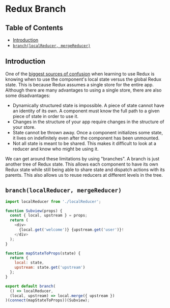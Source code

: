 # Redux Branch

## Table of Contents
* [Introduction](#introduction)
* [`branch(localReducer, mergeReducer)`](#branchlocalreducer-mergereducer)

## Introduction
One of the [biggest sources of confusion](https://github.com/reactjs/redux/issues/1385) when learning to use Redux is knowing when to use the component's local state versus the global Redux state. This is because Redux assumes a single store for the entire app. Although there are many advantages to using a single store, there are also some disadvantages:

* Dynamically structured state is impossible. A piece of state cannot have an identity of its own. A component must know the full path to a given piece of state in order to use it.
* Changes in the structure of your app require changes in the structure of your store.
* State cannot be thrown away. Once a component initializes some state, it lives on indefinitely even after the component has been unmounted.
* Not all state is meant to be shared. This makes it difficult to look at a reducer and know who might be using it.

We can get around these limitations by using "branches". A branch is just another tree of Redux state. This allows each component to have its own Redux state while still being able to share state and dispatch actions with its parents. This also allows us to reuse reducers at different levels in the tree.

## `branch(localReducer, mergeReducer)`
```js
import localReducer from './localReducer';

function Subview(props) {
  const { local, upstream } = props;
  return (
    <div>
      {local.get('welcome')} {upstream.get('user')}!
    </div>
  );
}

function mapStateToProps(state) {
  return {
    local: state,
    upstream: state.get('upstream')
  };
}

export default branch(
  () => localReducer,
  (local, upstream) => local.merge({ upstream })
)(connect(mapStateToProps))(Subview);
```
